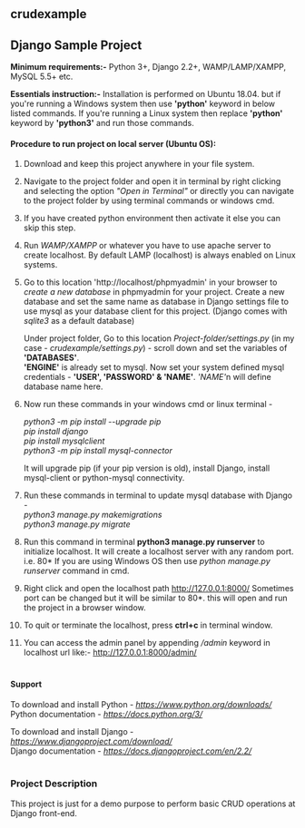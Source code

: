 # <h2>crudexample<h2> 
## Django Sample Project

<strong>Minimum requirements:-</strong> Python 3+, Django 2.2+, WAMP/LAMP/XAMPP, MySQL 5.5+ etc.

<strong>Essentials instruction:-</strong> Installation is performed on Ubuntu 18.04. but if you're running a Windows system then use <strong>'python'</strong> keyword in below listed commands. If you're running a Linux system then replace <strong>'python'</strong> keyword by <strong>'python3'</strong> and run those commands.

<h4>Procedure to run project on local server (Ubuntu OS):</h4>


1. Download and keep this project anywhere in your file system.

2. Navigate to the project folder and open it in terminal by right clicking and selecting the option <em>"Open in Terminal"</em>
or directly you can navigate to the project folder by using terminal commands or windows cmd.

3. If you have created python environment then activate it else you can skip this step.

4. Run <em>WAMP/XAMPP</em> or whatever you have to use apache server to create localhost. By default LAMP (localhost) is always enabled on Linux systems. 

5. Go to this location 'http://localhost/phpmyadmin' in your browser to <em>create a new database</em> in phpmyadmin for your project. Create a new database and set the same name as database in Django settings file to use mysql as your database client for this project. (Django comes with <em>sqlite3</em> as a default database)

    Under project folder, Go to this location <em>Project-folder/settings.py</em> (in my case - <em>crudexample/settings.py</em>) - scroll down and set the variables of <strong>'DATABASES'</strong>. <br>
    <strong>'ENGINE'</strong> is already set to mysql. Now set your system defined mysql credentials - <strong>'USER', 'PASSWORD' & 'NAME'</strong>. <em>'NAME'</em>n will define database name here.

6. Now run these commands in your windows cmd or linux terminal -

    <em>python3 -m pip install --upgrade pip</em>
    <br><em>pip install django</em>
    <br><em>pip install mysqlclient</em>
    <br><em>python3 -m pip install mysql-connector</em>

    It will upgrade pip (if your pip version is old), install Django, install mysql-client or python-mysql connectivity. 

7. Run these commands in terminal to update mysql database with Django - 
    <br><em>python3 manage.py makemigrations</em>
    <br><em>python3 manage.py migrate</em>

8. Run this command in terminal <strong>python3 manage.py runserver</strong> to initialize localhost. It will create a localhost server with any random port. i.e. 80*
If you are using Windows OS then use <em>python manage.py runserver</em> command in cmd.

9. Right click and open the localhost path http://127.0.0.1:8000/ 
   Sometimes port can be changed but it will be similar to 80*. this will open and run the project in a browser window.

10. To quit or terminate the localhost, press <strong>ctrl+c</strong> in terminal window.

11. You can access the admin panel by appending <em>/admin</em> keyword in localhost url like:- http://127.0.0.1:8000/admin/

# <h4>Support</h4>

To download and install Python - <em>https://www.python.org/downloads/</em>
<br>Python documentation - <em>https://docs.python.org/3/</em>

To download and install Django - <em>https://www.djangoproject.com/download/</em>
<br>Django documentation - <em>https://docs.djangoproject.com/en/2.2/</em>

# <h3>Project Description</h3>

This project is just for a demo purpose to perform basic CRUD operations at Django front-end.

